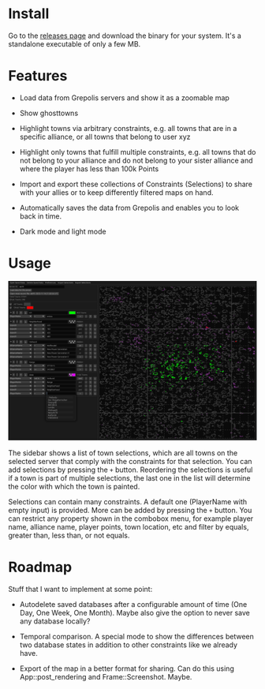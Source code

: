 # Install

Go to the [releases page](https://github.com/Turun/GrepolisMap/releases) and download the binary for your system. It's a standalone executable of only a few MB.

# Features

- Load data from Grepolis servers and show it as a zoomable map

- Show ghosttowns

- Highlight towns via arbitrary constraints, e.g. all towns that are in a specific alliance, or all towns that belong to user xyz

- Highlight only towns that fulfill multiple constraints, e.g. all towns that do not belong to your alliance and do not belong to your sister alliance and where the player has less than 100k Points

- Import and export these collections of Constraints (Selections) to share with your allies or to keep differently filtered maps on hand.

- Automatically saves the data from Grepolis and enables you to look back in time.

- Dark mode and light mode

# Usage

![Exmaple Image](./showcase.png)

The sidebar shows a list of town selections, which are all towns on the selected server that comply with the constraints for that selection. You can add selections by pressing the `+` button. Reordering the selections is useful if a town is part of multiple selections, the last one in the list will determine the color with which the town is painted.

Selections can contain many constraints. A default one (PlayerName with empty input) is provided. More can be added by pressing the `+` button. You can restrict any property shown in the combobox menu, for example player name, alliance name, player points, town location, etc and filter by equals, greater than, less than, or not equals.

# Roadmap

Stuff that I want to implement at some point:

- Autodelete saved databases after a configurable amount of time (One Day, One Week, One Month). Maybe also give the option to never save any database locally? 

- Temporal comparison. A special mode to show the differences between two database states in addition to other constraints like we already have.

- Export of the map in a better format for sharing. Can do this using App::post_rendering and Frame::Screenshot. Maybe.
